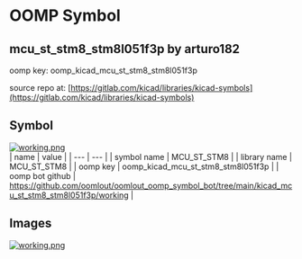 # OOMP Symbol  
## mcu_st_stm8_stm8l051f3p  by arturo182  
  
oomp key: oomp_kicad_mcu_st_stm8_stm8l051f3p  
  
source repo at: [https://gitlab.com/kicad/libraries/kicad-symbols](https://gitlab.com/kicad/libraries/kicad-symbols)  
## Symbol  
  
[![working.png](working_600.png)](working.png)  
| name | value | 
| --- | --- | 
| symbol name | MCU_ST_STM8 | 
| library name | MCU_ST_STM8 | 
| oomp key | oomp_kicad_mcu_st_stm8_stm8l051f3p | 
| oomp bot github | https://github.com/oomlout/oomlout_oomp_symbol_bot/tree/main/kicad_mcu_st_stm8_stm8l051f3p/working | 
## Images  
  
[![working.png](working_140.png)](working.png)  

